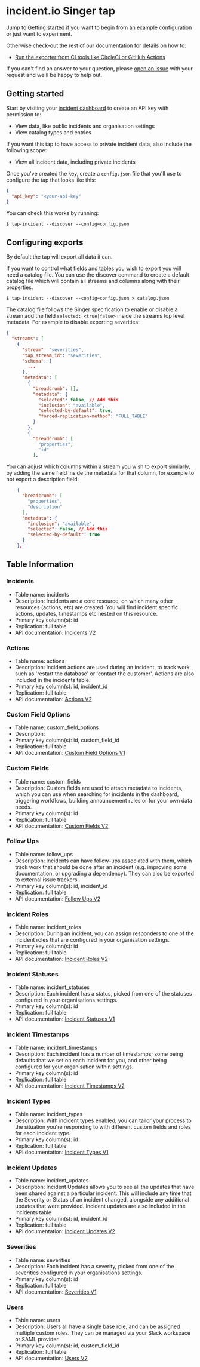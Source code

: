 # incident.io Singer tap

Jump to [Getting started](#getting-started) if you want to begin from an example
configuration or just want to experiment.

Otherwise check-out the rest of our documentation for details on how to:

- [Run the exporter from CI tools like CircleCI or GitHub Actions](deploying.md)

[open-issue]: https://github.com/incident-io/singer-tap/issues/new

If you can't find an answer to your question, please [open an issue][open-issue]
with your request and we'll be happy to help out.

## Getting started

[api-keys]: https://app.incident.io/settings/api-keys

Start by visiting your [incident dashboard][api-keys] to create an API key with
permission to:

- View data, like public incidents and organisation settings
- View catalog types and entries

If you want this tap to have access to private incident data, also include the
following scope:

- View all incident data, including private incidents

Once you've created the key, create a `config.json` file that you'll use to
configure the tap that looks like this:

```json
{
  "api_key": "<your-api-key"
}
```

You can check this works by running:

```console
$ tap-incident --discover --config=config.json
```

## Configuring exports

By default the tap will export all data it can.

If you want to control what fields and tables you wish to export you will need a catalog file. You can use the discover command to create a default catalog file which will contain all streams and columns along with their properties.

```console
$ tap-incident --discover --config=config.json > catalog.json
```

The catalog file follows the Singer specification to enable or disable a stream add the field `selected: <true|false>` inside the streams top level metadata. For example to disable exporting severities:

```json
{
  "streams": [
    {
      "stream": "severities",
      "tap_stream_id": "severities",
      "schema": {
        ...
      },
      "metadata": [
        {
          "breadcrumb": [],
          "metadata": {
            "selected": false, // Add this
            "inclusion": "available",
            "selected-by-default": true,
            "forced-replication-method": "FULL_TABLE"
          }
        },
        {
          "breadcrumb": [
            "properties",
            "id"
          ],
```

You can adjust which columns within a stream you wish to export similarly, by adding the same field inside the metadata for that column, for example to not export a description field:

```json
    {
      "breadcrumb": [
        "properties",
        "description"
      ],
      "metadata": {
        "inclusion": "available",
        "selected": false, // Add this
        "selected-by-default": true
      }
    },
```

## Table Information

### Incidents

- Table name: incidents
- Description: Incidents are a core resource, on which many other resources (actions, etc) are created. You will find incident specific actions, updates, timestamps etc nested on this resource.
- Primary key column(s): id
- Replication: full table
- API documentation: [Incidents V2](https://api-docs.incident.io/tag/Incidents-V2)

### Actions

- Table name: actions
- Description: Incident actions are used during an incident, to track work such as 'restart the database' or 'contact the customer'. Actions are also included in the incidents table.
- Primary key column(s): id, incident_id
- Replication: full table
- API documentation: [Actions V2](https://api-docs.incident.io/tag/Actions-V2)

### Custom Field Options

- Table name: custom_field_options
- Description:
- Primary key column(s): id, custom_field_id
- Replication: full table
- API documentation: [Custom Field Options V1](https://api-docs.incident.io/tag/Custom-Field-Options-V1)

### Custom Fields

- Table name: custom_fields
- Description: Custom fields are used to attach metadata to incidents, which you can use when searching for incidents in the dashboard, triggering workflows, building announcement rules or for your own data needs.
- Primary key column(s): id
- Replication: full table
- API documentation: [Custom Fields V2](https://api-docs.incident.io/tag/Custom-Fields-V2)

### Follow Ups

- Table name: follow_ups
- Description: Incidents can have follow-ups associated with them, which track work that should be done after an incident (e.g. improving some documentation, or upgrading a dependency). They can also be exported to external issue trackers.
- Primary key column(s): id, incident_id
- Replication: full table
- API documentation: [Follow Ups V2](https://api-docs.incident.io/tag/Follow-ups-V2)

### Incident Roles

- Table name: incident_roles
- Description: During an incident, you can assign responders to one of the incident roles that are configured in your organisation settings.
- Primary key column(s): id
- Replication: full table
- API documentation: [Incident Roles V2](https://api-docs.incident.io/tag/Incident-Roles-V2)

### Incident Statuses

- Table name: incident_statuses
- Description: Each incident has a status, picked from one of the statuses configured in your organisations settings.
- Primary key column(s): id
- Replication: full table
- API documentation: [Incident Statuses V1](https://api-docs.incident.io/tag/Incident-Statuses-V1)

### Incident Timestamps

- Table name: incident_timestamps
- Description: Each incident has a number of timestamps; some being defaults that we set on each incident for you, and other being configured for your organisation within settings.
- Primary key column(s): id
- Replication: full table
- API documentation: [Incident Timestamps V2](https://api-docs.incident.io/tag/Incident-Timestamps-V2)

### Incident Types

- Table name: incident_types
- Description: With incident types enabled, you can tailor your process to the situation you're responding to with different custom fields and roles for each incident type.
- Primary key column(s): id
- Replication: full table
- API documentation: [Incident Types V1](https://api-docs.incident.io/tag/Incident-Types-V1)

### Incident Updates

- Table name: incident_updates
- Description: Incident Updates allows you to see all the updates that have been shared against a particular incident. This will include any time that the Severity or Status of an incident changed, alongside any additional updates that were provided. Incident updates are also included in the Incidents table
- Primary key column(s): id, incident_id
- Replication: full table
- API documentation: [Incident Updates V2](https://api-docs.incident.io/tag/Incident-Updates-V2)

### Severities

- Table name: severities
- Description: Each incident has a severity, picked from one of the severities configured in your organisations settings.
- Primary key column(s): id
- Replication: full table
- API documentation: [Severities V1](https://api-docs.incident.io/tag/Severities-V1)

### Users

- Table name: users
- Description: Users all have a single base role, and can be assigned multiple custom roles. They can be managed via your Slack workspace or SAML provider.
- Primary key column(s): id, custom_field_id
- Replication: full table
- API documentation: [Users V2](https://api-docs.incident.io/tag/Users-V2)
